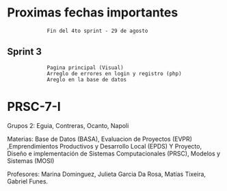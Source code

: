 # Proximas fechas importantes 
  
                 Fin del 4to sprint - 29 de agosto 

## Sprint 3 
                 Pagina principal (Visual)
                 Arreglo de errores en login y registro (php)
                 Areglo en la base de datos

# PRSC-7-I
Grupos 2: Eguia, Contreras, Ocanto, Napoli

Materias: Base de Datos (BASA), Evaluacion de Proyectos (EVPR) ,Emprendimientos Productivos y Desarrollo Local (EPDS) Y Proyecto, Diseño e implementación de Sistemas Computacionales (PRSC), Modelos y Sistemas (MOSI)

Profesores: Marina Dominguez, Julieta Garcia Da Rosa, Matías Tixeira, Gabriel Funes.
